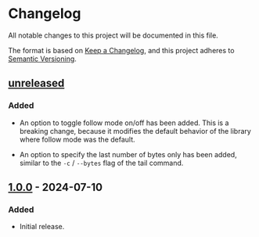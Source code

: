 # Changelog

All notable changes to this project will be documented in this file.

The format is based on [Keep a Changelog](https://keepachangelog.com/en/1.1.0/),
and this project adheres to [Semantic Versioning](https://semver.org/spec/v2.0.0.html).

## [unreleased]

### Added

- An option to toggle follow mode on/off has been added.
  This is a breaking change, because it modifies the default behavior of the library
  where follow mode was the default.

- An option to specify the last number of bytes only has been added, similar to
  the `-c` / `--bytes` flag of the tail command.

## [1.0.0] - 2024-07-10

### Added

- Initial release.

[unreleased]: https://github.com/olivierlacan/keep-a-changelog/compare/v1.0.0...HEAD
[1.0.0]: https://github.com/cathive/dart-file-tailer/releases/tag/v1.0.0
